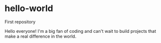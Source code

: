 # hello-world
First repository

Hello everyone!
I'm a big fan of coding and can't wait to build projects that make a real difference in the world.
